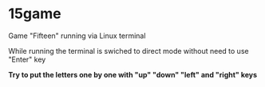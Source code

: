 # 15game
<p>Game "Fifteen" running via Linux terminal</p>
<p>While running the terminal is swiched to direct mode without need to use "Enter" key</p>
<p><b>Try to put the letters one by one with "up" "down" "left" and "right" keys</b></p>
